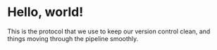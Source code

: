 # Hello, world!

This is the protocol that we use to keep our version control clean, and things moving through the pipeline smoothly.